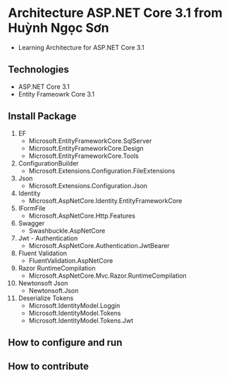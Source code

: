 # Architecture ASP.NET Core 3.1 from Huỳnh Ngọc Sơn
- Learning Architecture for ASP.NET Core 3.1

## Technologies
- ASP.NET Core 3.1
- Entity Frameowrk Core 3.1

## Install Package
1. EF
    - Microsoft.EntityFrameworkCore.SqlServer
    - Microsoft.EntityFrameworkCore.Design
    - Microsoft.EntityFrameworkCore.Tools
2. ConfigurationBuilder
    - Microsoft.Extensions.Configuration.FileExtensions
3. Json
    - Microsoft.Extensions.Configuration.Json
4. Identity 
    - Microsoft.AspNetCore.Identity.EntityFrameworkCore
5. IFormFile
    - Microsoft.AspNetCore.Http.Features
6. Swagger
    - Swashbuckle.AspNetCore
7. Jwt - Authentication
    - Microsoft.AspNetCore.Authentication.JwtBearer
8. Fluent Validation
    - FluentValidation.AspNetCore
9. Razor RuntimeCompilation
    - Microsoft.AspNetCore.Mvc.Razor.RuntimeCompilation
10. Newtonsoft Json
    - Newtonsoft.Json
11. Deserialize Tokens
    - Microsoft.IdentityModel.Loggin
    - Microsoft.IdentityModel.Tokens
    - Microsoft.IdentityModel.Tokens.Jwt

## How to configure and run

## How to contribute
